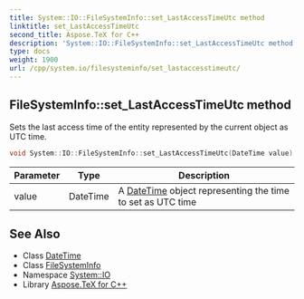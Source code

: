 ```yaml
---
title: System::IO::FileSystemInfo::set_LastAccessTimeUtc method
linktitle: set_LastAccessTimeUtc
second_title: Aspose.TeX for C++
description: 'System::IO::FileSystemInfo::set_LastAccessTimeUtc method. Sets the last access time of the entity represented by the current object as UTC time in C++.'
type: docs
weight: 1900
url: /cpp/system.io/filesysteminfo/set_lastaccesstimeutc/
---
```

## FileSystemInfo::set_LastAccessTimeUtc method


Sets the last access time of the entity represented by the current object as UTC time.

```cpp
void System::IO::FileSystemInfo::set_LastAccessTimeUtc(DateTime value)
```


| Parameter | Type | Description |
| --- | --- | --- |
| value | DateTime | A [DateTime](../../../system/datetime/) object representing the time to set as UTC time |

## See Also

* Class [DateTime](../../../system/datetime/)
* Class [FileSystemInfo](../)
* Namespace [System::IO](../../)
* Library [Aspose.TeX for C++](../../../)
